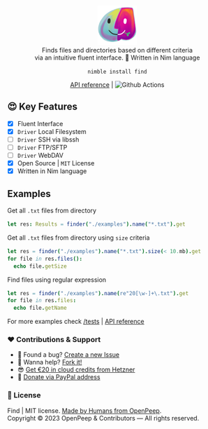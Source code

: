 <p align="center">
  <img src="https://github.com/openpeep/find/blob/main/.github/logo.png" width="90px"><br>
  Finds files and directories based on different criteria<br>via an intuitive fluent interface. 👑 Written in Nim language
</p>

<p align="center">
  <code>nimble install find</code>
</p>

<p align="center">
  <a href="https://github.com/">API reference</a> | <img src="https://github.com/openpeep/find/workflows/test/badge.svg" alt="Github Actions">
</p>

## 😍 Key Features
- [x] Fluent Interface
- [x] `Driver` Local Filesystem
- [ ] `Driver` SSH via libssh
- [ ] `Driver` FTP/SFTP
- [ ] `Driver` WebDAV
- [x] Open Source | `MIT` License
- [x] Written in Nim language

## Examples

Get all `.txt` files from directory
```nim
let res: Results = finder("./examples").name("*.txt").get
```

Get all `.txt` files from directory using `size` criteria
```nim
let res = finder("./examples").name("*.txt").size(< 10.mb).get
for file in res.files():
  echo file.getSize
```

Find files using regular expression
```nim
let res = finder("./examples").name(re"20[\w-]+\.txt").get
for file in res.files:
  echo file.getName 
```

For more examples check [/tests](https://github.com/openpeep/find/tree/main/tests) | [API reference](https://github.com)

### ❤ Contributions & Support
- 🐛 Found a bug? [Create a new Issue](https://github.com/openpeep/find/issues)
- 👋 Wanna help? [Fork it!](https://github.com/openpeep/find/fork)
- 😎 [Get €20 in cloud credits from Hetzner](https://hetzner.cloud/?ref=Hm0mYGM9NxZ4)
- 🥰 [Donate via PayPal address](https://www.paypal.com/donate/?hosted_button_id=RJK3ZTDWPL55C)

### 🎩 License
Find | MIT license. [Made by Humans from OpenPeep](https://github.com/openpeep).<br>
Copyright &copy; 2023 OpenPeep & Contributors &mdash; All rights reserved.